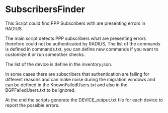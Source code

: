 # SubscribersFinder
This Script could find PPP Subscribers with are presenting errors in RADIUS.

The main script detects PPP subscribers what are presenting errors therefore could not be authenticated by RADIUS, The list of the commands is defined in commands.txt, you can define new commands if you want to customize it or run someother checks.

The list of the device is define in the inventory.json.

In some cases there are subscribers that authentication are failing for different reasons and can make noise during the migration windows and can be defined in the KnownFailedUsers.txt and also in the BGPFailedUsers.txt to be ignored.

At the end the scripts generate the DEVICE_output.txt file for each device to report the possible errors.
